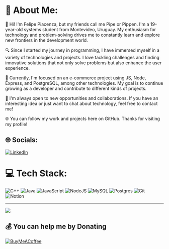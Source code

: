 # 💫 About Me:
👋 Hi! I'm Felipe Piacenza, but my friends call me Pipe or Pippen. I'm a 19-year-old systems student from Montevideo, Uruguay. My enthusiasm for technology and problem-solving drives me to constantly learn and explore new frontiers in the development world.

🔍 Since I started my journey in programming, I have immersed myself in a variety of technologies and projects. I love tackling challenges and finding innovative solutions that not only solve problems but also enhance the user experience.

🚀 Currently, I'm focused on an e-commerce project using JS, Node, Express, and PostgreSQL, among other technologies. My goal is to continue growing as a developer and contribute to different kinds of projects.

💬 I'm always open to new opportunities and collaborations. If you have an interesting idea or just want to chat about technology, feel free to contact me!

🌐 You can follow my work and projects here on GitHub. Thanks for visiting my profile!


## 🌐 Socials:
[![LinkedIn](https://img.shields.io/badge/LinkedIn-%230077B5.svg?logo=linkedin&logoColor=white)](https://www.linkedin.com/in/felipepiacenza/)

# 💻 Tech Stack:
![C++](https://img.shields.io/badge/c++-%2300599C.svg?style=for-the-badge&logo=c%2B%2B&logoColor=white) ![Java](https://img.shields.io/badge/java-%23ED8B00.svg?style=for-the-badge&logo=openjdk&logoColor=white) ![JavaScript](https://img.shields.io/badge/javascript-%23323330.svg?style=for-the-badge&logo=javascript&logoColor=%23F7DF1E) ![NodeJS](https://img.shields.io/badge/node.js-6DA55F?style=for-the-badge&logo=node.js&logoColor=white) ![MySQL](https://img.shields.io/badge/mysql-4479A1.svg?style=for-the-badge&logo=mysql&logoColor=white) ![Postgres](https://img.shields.io/badge/postgres-%23316192.svg?style=for-the-badge&logo=postgresql&logoColor=white) ![Git](https://img.shields.io/badge/git-%23F05033.svg?style=for-the-badge&logo=git&logoColor=white) ![Notion](https://img.shields.io/badge/Notion-%23000000.svg?style=for-the-badge&logo=notion&logoColor=white)

---
[![](https://visitcount.itsvg.in/api?id=felipiacenza&icon=0&color=3)](https://visitcount.itsvg.in)

  ## 💰 You can help me by Donating
  [![BuyMeACoffee](https://img.shields.io/badge/Buy%20Me%20a%20Coffee-ffdd00?style=for-the-badge&logo=buy-me-a-coffee&logoColor=black)](https://buymeacoffee.com/pippen) 

  
<!-- Proudly created with GPRM ( https://gprm.itsvg.in ) -->
